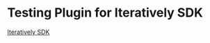 # Testing Plugin for Iteratively SDK

[Iteratively SDK](https://github.com/iterativelyhq/itly-sdk/blob/master/README.md)
